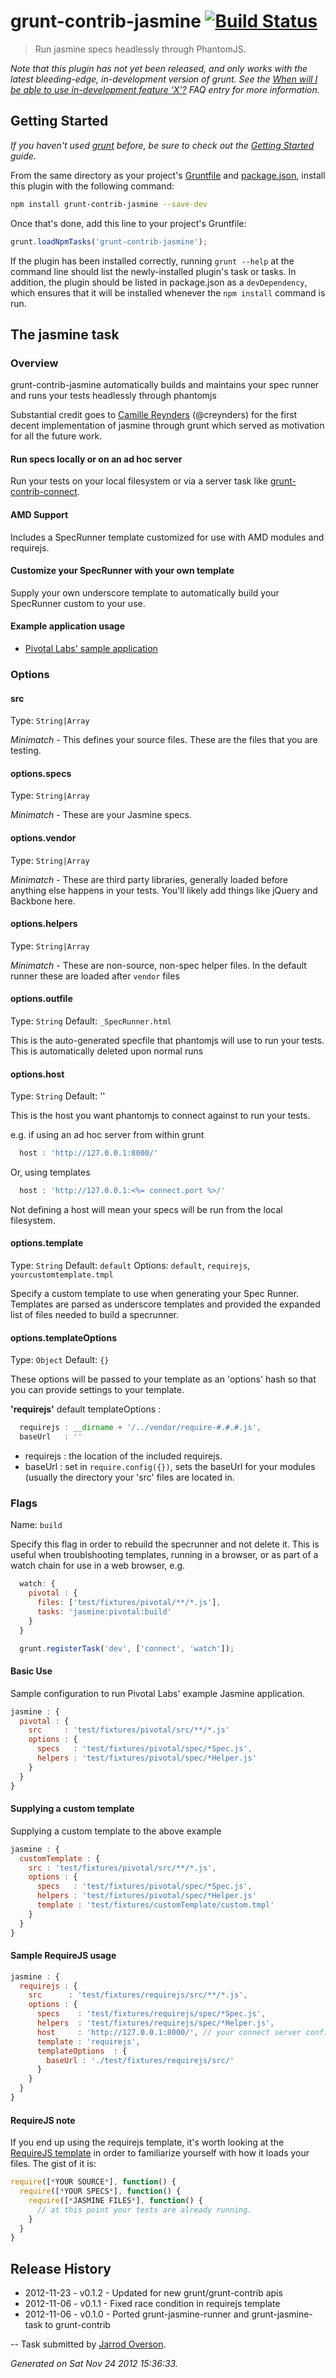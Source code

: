 # grunt-contrib-jasmine [![Build Status](https://secure.travis-ci.org/gruntjs/grunt-contrib-jasmine.png?branch=master)](http://travis-ci.org/gruntjs/grunt-contrib-jasmine)

> Run jasmine specs headlessly through PhantomJS.

_Note that this plugin has not yet been released, and only works with the latest bleeding-edge, in-development version of grunt. See the [When will I be able to use in-development feature 'X'?](https://github.com/gruntjs/grunt/blob/devel/docs/faq.md#when-will-i-be-able-to-use-in-development-feature-x) FAQ entry for more information._

## Getting Started
_If you haven't used [grunt][] before, be sure to check out the [Getting Started][] guide._

From the same directory as your project's [Gruntfile][Getting Started] and [package.json][], install this plugin with the following command:

```bash
npm install grunt-contrib-jasmine --save-dev
```

Once that's done, add this line to your project's Gruntfile:

```js
grunt.loadNpmTasks('grunt-contrib-jasmine');
```

If the plugin has been installed correctly, running `grunt --help` at the command line should list the newly-installed plugin's task or tasks. In addition, the plugin should be listed in package.json as a `devDependency`, which ensures that it will be installed whenever the `npm install` command is run.

[grunt]: http://gruntjs.com/
[Getting Started]: https://github.com/gruntjs/grunt/blob/devel/docs/getting_started.md
[package.json]: https://npmjs.org/doc/json.html


## The jasmine task

### Overview

grunt-contrib-jasmine automatically builds and maintains your spec runner and runs your tests headlessly through
phantomjs

Substantial credit goes to [Camille Reynders](http://creynders.be/) (@creynders) for the first decent implementation
of jasmine through grunt which served as motivation for all the future work.

#### Run specs locally or on an ad hoc server

Run your tests on your local filesystem or via a server task like [grunt-contrib-connect][].

#### AMD Support

Includes a SpecRunner template customized for use with AMD modules and requirejs.

#### Customize your SpecRunner with your own template

Supply your own underscore template to automatically build your SpecRunner custom to your use.

#### Example application usage

- [Pivotal Labs' sample application](https://github.com/jsoverson/grunt-contrib-jasmine-example)

[grunt-contrib-connect]: https://github.com/gruntjs/grunt-contrib-connect


### Options

#### src
Type: `String|Array`

*Minimatch* - This defines your source files. These are the files that you are testing.

#### options.specs
Type: `String|Array`

*Minimatch* - These are your Jasmine specs.

#### options.vendor
Type: `String|Array`

*Minimatch* - These are third party libraries, generally loaded before anything else happens in your tests. You'll likely add things
like jQuery and Backbone here.

#### options.helpers
Type: `String|Array`

*Minimatch* - These are non-source, non-spec helper files. In the default runner these are loaded after `vendor` files

#### options.outfile
Type: `String`
Default: `_SpecRunner.html`

This is the auto-generated specfile that phantomjs will use to run your tests. This is automatically deleted upon normal
runs

#### options.host
Type: `String`
Default: ''

This is the host you want phantomjs to connect against to run your tests.

e.g. if using an ad hoc server from within grunt

```js
  host : 'http://127.0.0.1:8000/'
```

Or, using templates

```js
  host : 'http://127.0.0.1:<%= connect.port %>/'
```

Not defining a host will mean your specs will be run from the local filesystem.

#### options.template
Type: `String`
Default: `default`
Options: `default`, `requirejs`, `yourcustomtemplate.tmpl`

Specify a custom template to use when generating your Spec Runner. Templates are parsed as underscore templates and provided
the expanded list of files needed to build a specrunner.

#### options.templateOptions
Type: `Object`
Default: `{}`

These options will be passed to your template as an 'options' hash so that you can provide settings to your template.

**'requirejs'** default templateOptions :

```js
  requirejs : __dirname + '/../vendor/require-#.#.#.js',
  baseUrl   : ''
```

- requirejs : the location of the included requirejs.
- baseUrl : set in `require.config({})`, sets the baseUrl for your modules (usually the directory your 'src' files are located in.

### Flags

Name: `build`

Specify this flag in order to rebuild the specrunner and not delete it. This is useful when troublshooting templates,
running in a browser, or as part of a watch chain for use in a web browser, e.g.

```js
  watch: {
    pivotal : {
      files: ['test/fixtures/pivotal/**/*.js'],
      tasks: 'jasmine:pivotal:build'
    }
  }
```

```js
  grunt.registerTask('dev', ['connect', 'watch']);
```



#### Basic Use

Sample configuration to run Pivotal Labs' example Jasmine application.

```js
jasmine : {
  pivotal : {
    src     : 'test/fixtures/pivotal/src/**/*.js'
    options : {
      specs   : 'test/fixtures/pivotal/spec/*Spec.js',
      helpers : 'test/fixtures/pivotal/spec/*Helper.js'
    }
  }
}
```

#### Supplying a custom template

Supplying a custom template to the above example

```js
jasmine : {
  customTemplate : {
    src : 'test/fixtures/pivotal/src/**/*.js',
    options : {
      specs   : 'test/fixtures/pivotal/spec/*Spec.js',
      helpers : 'test/fixtures/pivotal/spec/*Helper.js'
      template : 'test/fixtures/customTemplate/custom.tmpl'
    }
  }
}
```

#### Sample RequireJS usage

```js
jasmine : {
  requirejs : {
    src      : 'test/fixtures/requirejs/src/**/*.js',
    options : {
      specs    : 'test/fixtures/requirejs/spec/*Spec.js',
      helpers  : 'test/fixtures/requirejs/spec/*Helper.js',
      host     : 'http://127.0.0.1:8000/', // your connect server config
      template : 'requirejs',
      templateOptions  : {
        baseUrl : './test/fixtures/requirejs/src/'
      }
    }
  }
}
```

#### RequireJS note

If you end up using the requirejs template, it's worth looking at the [RequireJS template](https://github.com/gruntjs/grunt-contrib-jasmine/blob/master/tasks/jasmine/templates/RequireJSRunner.tmpl) in order to
familiarize yourself with how it loads your files. The gist of it is:

```js
require([*YOUR SOURCE*], function() {
  require([*YOUR SPECS*], function() {
    require([*JASMINE FILES*], function() {
      // at this point your tests are already running.
    }
  }
}
```


## Release History

 * 2012-11-23 - v0.1.2 - Updated for new grunt/grunt-contrib apis
 * 2012-11-06 - v0.1.1 - Fixed race condition in requirejs template
 * 2012-11-06 - v0.1.0 - Ported grunt-jasmine-runner and grunt-jasmine-task to grunt-contrib

--
Task submitted by <a href="http://jarrodoverson.com">Jarrod Overson</a>.

*Generated on Sat Nov 24 2012 15:36:33.*

